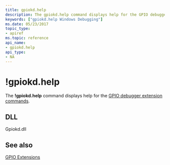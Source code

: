 ```yaml
---
title: gpiokd.help
description: The gpiokd.help command displays help for the GPIO debugger extension commands.
keywords: ["gpiokd.help Windows Debugging"]
ms.date: 05/23/2017
topic_type:
- apiref
ms.topic: reference
api_name:
- gpiokd.help
api_type:
- NA
---
```


# !gpiokd.help


The **!gpiokd.help** command displays help for the [GPIO debugger extension commands](gpio-extensions.md).

## <span id="DLL"></span><span id="dll"></span>DLL


Gpiokd.dll

## See also


[GPIO Extensions](gpio-extensions.md)

 

 






